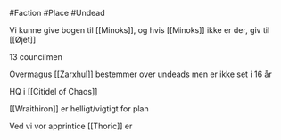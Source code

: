 #Faction 
#Place 
#Undead 

Vi kunne give bogen til [[Minoks]], og hvis [[Minoks]] ikke er der, giv til [[Øjet]]

13 councilmen

Overmagus [[Zarxhul]] bestemmer over undeads men er ikke set i 16 år

HQ i [[Citidel of Chaos]]

[[Wraithiron]] er helligt/vigtigt for plan

Ved vi vor apprintice [[Thoric]] er
